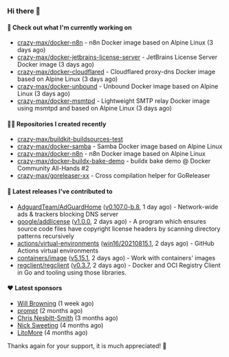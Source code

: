 ### Hi there 👋

#### 👷 Check out what I'm currently working on

- [crazy-max/docker-n8n](https://github.com/crazy-max/docker-n8n) - n8n Docker image based on Alpine Linux (3 days ago)
- [crazy-max/docker-jetbrains-license-server](https://github.com/crazy-max/docker-jetbrains-license-server) - JetBrains License Server Docker image (3 days ago)
- [crazy-max/docker-cloudflared](https://github.com/crazy-max/docker-cloudflared) - Cloudflared proxy-dns Docker image based on Alpine Linux (3 days ago)
- [crazy-max/docker-unbound](https://github.com/crazy-max/docker-unbound) - Unbound Docker image based on Alpine Linux (3 days ago)
- [crazy-max/docker-msmtpd](https://github.com/crazy-max/docker-msmtpd) - Lightweight SMTP relay Docker image using msmtpd and based on Alpine Linux (3 days ago)

#### 👨‍💻 Repositories I created recently

- [crazy-max/buildkit-buildsources-test](https://github.com/crazy-max/buildkit-buildsources-test)
- [crazy-max/docker-samba](https://github.com/crazy-max/docker-samba) - Samba Docker image based on Alpine Linux
- [crazy-max/docker-n8n](https://github.com/crazy-max/docker-n8n) - n8n Docker image based on Alpine Linux
- [crazy-max/docker-buildx-bake-demo](https://github.com/crazy-max/docker-buildx-bake-demo) - buildx bake demo @ Docker Community All-Hands #2
- [crazy-max/goreleaser-xx](https://github.com/crazy-max/goreleaser-xx) - Cross compilation helper for GoReleaser

#### 🚀 Latest releases I've contributed to

- [AdguardTeam/AdGuardHome](https://github.com/AdguardTeam/AdGuardHome) ([v0.107.0-b.8](https://github.com/AdguardTeam/AdGuardHome/releases/tag/v0.107.0-b.8), 1 day ago) - Network-wide ads &amp; trackers blocking DNS server
- [google/addlicense](https://github.com/google/addlicense) ([v1.0.0](https://github.com/google/addlicense/releases/tag/v1.0.0), 2 days ago) - A program which ensures source code files have copyright license headers by scanning directory patterns recursively
- [actions/virtual-environments](https://github.com/actions/virtual-environments) ([win16/20210815.1](https://github.com/actions/virtual-environments/releases/tag/win16%2F20210815.1), 2 days ago) - GitHub Actions virtual environments
- [containers/image](https://github.com/containers/image) ([v5.15.1](https://github.com/containers/image/releases/tag/v5.15.1), 2 days ago) - Work with containers&#39; images
- [regclient/regclient](https://github.com/regclient/regclient) ([v0.3.7](https://github.com/regclient/regclient/releases/tag/v0.3.7), 2 days ago) - Docker and OCI Registry Client in Go and tooling using those libraries.

#### ❤️ Latest sponsors
- [Will Browning](https://github.com/willbrowningme) (1 week ago)
- [prompt](https://github.com/pr-mpt) (2 months ago)
- [Chris Nesbitt-Smith](https://github.com/chrisns) (3 months ago)
- [Nick Sweeting](https://github.com/pirate) (4 months ago)
- [LitoMore](https://github.com/LitoMore) (4 months ago)

Thanks again for your support, it is much appreciated! 🙏
